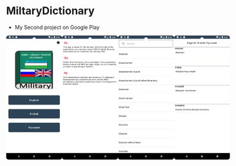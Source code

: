 # MiltaryDictionary
- My Second project on Google Play

<div style="display:flex;">
<img src="/img/logo1.png" width="30%">
<img src="/img/logo2.png" width="30%">
<img src="/img/logo3.png" width="30%">
<img src="/img/logo4.png" width="30%">
</div>
